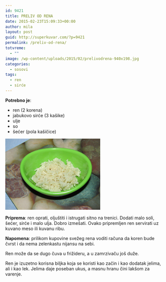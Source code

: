 ```yaml
---
id: 9421
title: PRELIV OD RENA
date: 2015-02-23T15:09:33+00:00
author: mila
layout: post
guid: http://superkuvar.com/?p=9421
permalink: /preliv-od-rena/
totvreme:
  - ""
image: /wp-content/uploads/2015/02/prelivodrena-940x198.jpg
categories:
  - sosovi
tags:
  - ren
  - sirće
---
```

**Potrebno je**:

  * ren (2 korena)
  * jabukovo sirće (3 kašike)
  * ulje
  * so
  * šećer (pola kašičice)

[<img class="alignnone size-medium wp-image-9425" src="/wp-content/uploads/2015/02/prelivodrena-1024x768.jpg" alt="prelivodrena" width="300" height="225" />](/wp-content/uploads/2015/02/prelivodrena.jpg)

**Priprema**: ren oprati, oljuštiti i istrugati sitno na trenici. Dodati malo soli, šećer, sirće i malo ulja. Dobro izmešati. Ovako pripremljen ren servirati uz kuvano meso ili kuvanu ribu.

**Napomena**:   prilikom kupovine svežeg rena voditi računa da koren bude čvrst i da nema zelenkastu nijansu na sebi.

Ren može da se dugo čuva u frižideru, a u zamrzivaču još duže.

Ren je izuzetno korisna biljka koja se koristi kao začin i kao dodatak jelima, ali i kao lek. Jelima daje poseban ukus, a masnu hranu čini lakšom za varenje.
